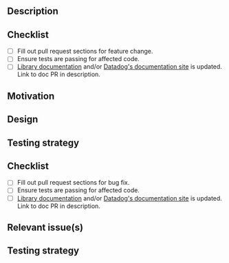 ## Description
<!-- Briefly describe the change and why it was required. -->
<!-- If this is a breaking change, explain why it s necessary. Breaking changes must append `!` after the type/scope. See https://ddtrace.readthedocs.io/en/stable/contributing.html for more details. -->

<!-- Copy and paste the relevant snippet based on the type of pull request -->

<!-- START feat -->

## Checklist
- [ ] Fill out pull request sections for feature change.
- [ ] Ensure tests are passing for affected code.
- [ ] [Library documentation](https://github.com/DataDog/dd-trace-py/tree/1.x/docs) and/or [Datadog's documentation site](https://github.com/DataDog/documentation/) is updated. Link to doc PR in description.

## Motivation
<!-- Expand on why the change is requried, include relevant context for reviewers -->

## Design 
<!-- Include benefits from the change as well as possible drawbacks and trade-offs -->

## Testing strategy
<!-- Describe the automated tests and/or the steps for manual testing.

<!-- END feat -->

<!-- START fix -->
## Checklist
- [ ] Fill out pull request sections for bug fix.
- [ ] Ensure tests are passing for affected code.
- [ ] [Library documentation](https://github.com/DataDog/dd-trace-py/tree/1.x/docs) and/or [Datadog's documentation site](https://github.com/DataDog/documentation/) is updated. Link to doc PR in description.

## Relevant issue(s)
<!-- Link the pull request to any issues related to the fix. Use keywords for links to automate closing the issues resolved once the pull request is merged.  See https://ddtrace.readthedocs.io/en/stable/contributing.html for more details. -->

## Testing strategy
<!-- Describe any added regression tests and/or the manual testing performed. -->

<!-- END fix -->

